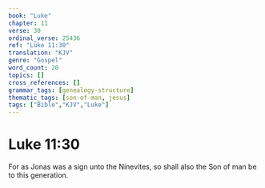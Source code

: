```yaml
---
book: "Luke"
chapter: 11
verse: 30
ordinal_verse: 25436
ref: "Luke 11:30"
translation: "KJV"
genre: "Gospel"
word_count: 20
topics: []
cross_references: []
grammar_tags: [genealogy-structure]
thematic_tags: [son-of-man, jesus]
tags: ["Bible","KJV","Luke"]
---
```


# Luke 11:30

For as Jonas was a sign unto the Ninevites, so shall also the Son of man be to this generation.
